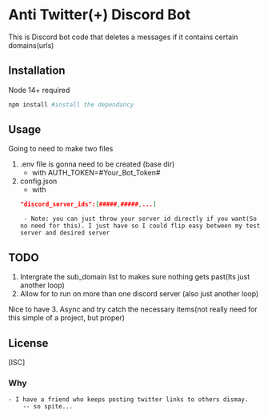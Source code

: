 # Anti Twitter(+) Discord Bot

This is Discord bot code that deletes a messages if it contains certain domains(urls)

## Installation

Node 14+ required

```bash
npm install #install the dependancy
```

## Usage

Going to need to make two files 

1. .env file is gonna need to be created (base dir)
    - with AUTH_TOKEN=#Your_Bot_Token#
2. config.json
    - with 
    ```json
    "discord_server_ids":[#####,#####,...]
    ```
        - Note: you can just throw your server id directly if you want(So no need for this). I just have so I could flip easy between my test server and desired server  


## TODO

 1. Intergrate the sub_domain list to makes sure nothing gets past(Its just another loop)
 2. Allow for to run on more than one discord server (also just another loop)
 
 Nice to have 
 3. Async and try catch the necessary items(not really need for this simple of a project, but proper) 
## License
[ISC]





### Why
    - I have a friend who keeps posting twitter links to others dismay.
        -- so spite... 
